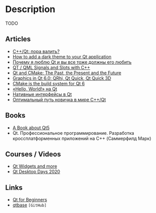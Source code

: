 # Description

TODO


## Articles

- [C++/Qt: пора валить?](https://habr.com/ru/post/501798/)
- [How to add a dark theme to your Qt application](https://successfulsoftware.net/2021/03/31/how-to-add-a-dark-theme-to-your-qt-application/)
- [Почему я люблю Qt и вы все тоже должны его любить](https://habr.com/ru/post/221523/)
- [QT / QML Signals and Slots with C++](https://raymii.org/s/snippets/Cpp_QT_QML_Signals_and_Slots.html)
- [Qt and CMake: The Past, the Present and the Future](https://www.qt.io/blog/qt-and-cmake-the-past-the-present-and-the-future)
- [Graphics in Qt 6.0: QRhi, Qt Quick, Qt Quick 3D](https://www.qt.io/blog/graphics-in-qt-6.0-qrhi-qt-quick-qt-quick-3d)
- [CMake is the build system for Qt 6](https://www.qt.io/blog/qt-6-build-system)
- [«Hello, World!» на Qt](https://habr.com/ru/post/50765/)
- [Нативные интерфейсы в Qt](https://radiant-escarpment-88463.herokuapp.com/ru/post/111345/)
- [Оптимальный путь новичка в мире C++/Qt](https://habr.com/ru/post/504096/)


## Books

- [A Book about Qt5](http://qmlbook.github.io/)
- Qt. Профессиональное программирование. Разработка кроссплатформенных приложений на С++ (Cаммерфилд Марк)


## Courses / Videos

- [Qt Widgets and more](https://youtube.com/playlist?list=PL6CJYn40gN6gf-G-o6syFwGrtq3kItEqI)
- [Qt Desktop Days 2020](https://youtube.com/playlist?list=PL6CJYn40gN6gK8l5VXdt7WNRPmhbt0VoQ)


## Links

- [Qt for Beginners](https://wiki.qt.io/Qt_for_Beginners)
- [qtbase](https://github.com/qt/qtbase) `[GitHub]`
